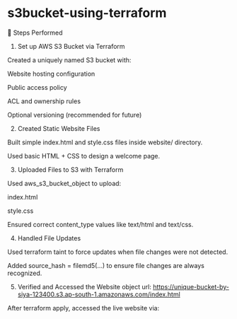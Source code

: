 # s3bucket-using-terraform
🔧 Steps Performed
1. Set up AWS S3 Bucket via Terraform
   
Created a uniquely named S3 bucket with:  


Website hosting configuration  

Public access policy  

ACL and ownership rules  


Optional versioning (recommended for future)  


2. Created Static Website Files
   
Built simple index.html and style.css files inside website/ directory.  


Used basic HTML + CSS to design a welcome page.  


3. Uploaded Files to S3 with Terraform
   
Used aws_s3_bucket_object to upload:  


index.html  

style.css  

Ensured correct content_type values like text/html and text/css.  

4. Handled File Updates
   
Used terraform taint to force updates when file changes were not detected. 

Added source_hash = filemd5(...) to ensure file changes are always recognized.    


5. Verified and Accessed the Website
   object url: https://unique-bucket-by-siya-123400.s3.ap-south-1.amazonaws.com/index.html
   

After terraform apply, accessed the live website via: 
